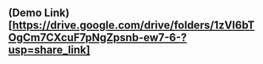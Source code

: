 ## (Demo Link) [https://drive.google.com/drive/folders/1zVI6bTOgCm7CXcuF7pNgZpsnb-ew7-6-?usp=share_link]